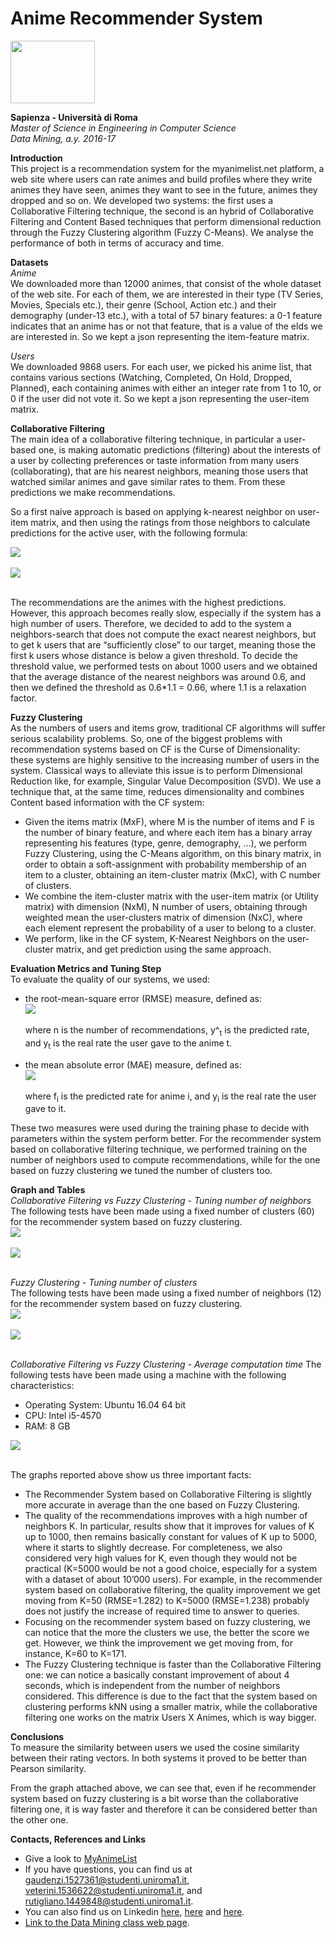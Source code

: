 # Anime Recommender System
<img src="https://github.com/r3kall/AnimeRecommenderSystem/blob/master/readme_images/sapienza_logo.png" width="135" height="100" align="middle"/>

**Sapienza - Università di Roma** <br/>
*Master of Science in Engineering in Computer Science* <br/>
*Data Mining, a.y. 2016-17* <br/>

**Introduction** <br/>
This project is a recommendation system for the myanimelist.net platform,
a web site where users can rate animes and build profiles where they write 
animes they have seen, animes they want to see in the future, 
animes they dropped and so on. 
We developed two systems:
the first uses a Collaborative Filtering technique, the second is an hybrid 
of Collaborative Filtering and Content Based techniques that perform dimensional
 reduction through the Fuzzy Clustering algorithm (Fuzzy C-Means).
 We analyse the performance of both in terms of accuracy and time.

**Datasets** <br/>
*Anime* <br/>
We downloaded more than 12000 animes, that consist of the whole dataset 
of the web site.
For each of them, we are interested in their type 
(TV Series, Movies, Specials etc.), their genre (School, Action etc.) 
and their demography (under-13 etc.), with a total of 57 binary features: 
a 0-1 feature indicates that an anime has or not that feature, 
that is a value of the elds we are interested in.
So we kept a json representing the item-feature matrix.

*Users* <br/>
We downloaded 9868 users. For each user, we picked his anime list, 
that contains various sections (Watching, Completed, On Hold, Dropped, Planned),
 each containing animes with either an integer rate from 1 to 10, 
 or 0 if the user did not vote it.
So we kept a json representing the user-item matrix.

**Collaborative Filtering** <br/>
The main idea of a collaborative filtering technique, 
in particular a user-based one, is  making automatic predictions (filtering)
about the interests of a user by collecting preferences or taste information
 from many users (collaborating), that are his nearest neighbors,
  meaning those users that watched similar animes and gave similar rates
   to them. From these predictions we make recommendations. <br/>
   
So a first naive approach is based on applying k-nearest neighbor 
on user-item matrix, and then using the ratings from those neighbors 
to calculate predictions for the active user, with the following formula: <br/> 

<img src="https://wikimedia.org/api/rest_v1/media/math/render/svg/d2a94dc0a962bd32eda90d13806cc446f6dcc46c" align="middle"/> <br/><br/>
<img src="https://wikimedia.org/api/rest_v1/media/math/render/svg/ca896baefcaade46d3d20adb0ac63287ff9353e7"  align="middle"/> <br/><br/>

The recommendations are the animes with the highest predictions. <br/>
However, this approach becomes really slow, especially if the system 
has a high number of users. Therefore, we decided to add to the system 
a neighbors-search that does not compute the exact nearest neighbors, 
but to get k users that are “sufficiently close” to our target, 
meaning those the first k users whose distance is below a given 
threshold. To decide the threshold value, we performed tests on about 
1000 users and we obtained that the average distance of the nearest 
neighbors was around 0.6, and then we defined the threshold as 
0.6*1.1 = 0.66, where 1.1 is a relaxation factor.

**Fuzzy Clustering** <br/>
As the numbers of users and items grow, traditional CF algorithms 
will suffer serious scalability problems. So, one of the biggest 
problems with recommendation systems based on CF is the Curse of
 Dimensionality: these systems are highly sensitive to the increasing
  number of users in the system. Classical ways to alleviate this issue
   is to perform Dimensional Reduction like, for example, 
   Singular Value Decomposition (SVD).
We use a technique that, at the same time, reduces dimensionality 
and combines Content based information with the CF system: <br/>

* Given the items matrix (MxF), where M is the number of items and 
F is the number of binary feature, and where each item has a binary 
array representing his features (type, genre, demography, ...),
 we perform Fuzzy Clustering, using the C-Means algorithm,
  on this binary matrix, in order to obtain a soft-assignment
   with probability membership of an item to a cluster,
    obtaining an item-cluster matrix (MxC), with C number of clusters.
* We combine the item-cluster matrix with the user-item matrix 
(or Utility matrix) with dimension (NxM), N number of users, 
obtaining through weighted mean the user-clusters matrix of dimension 
(NxC), where each element represent the probability of a user to belong 
to a cluster.
* We perform, like in the CF system, K-Nearest Neighbors on the 
user-cluster matrix, and get prediction using the same approach.

**Evaluation Metrics and Tuning Step** <br/>
To evaluate the quality of our systems, we used:
* the root-mean-square error (RMSE) measure, defined as: <br/>
<img src="http://statweb.stanford.edu/~susan/courses/s60/split/img29.png" align="middle"/> <br/><br/>
where n is the number of recommendations, y^<sub>t</sub> is the predicted rate, and y<sub>t</sub> is the real rate the user gave to the anime t.

* the mean absolute error (MAE) measure, defined as: <br/>
<img src="https://wikimedia.org/api/rest_v1/media/math/render/svg/a26cd07ce591210dc494cec532c4dacfdf9153b9" align="middle"/> <br/><br/>
where f<sub>i</sub> is the predicted rate for anime i, and y<sub>i</sub> is the real rate the user gave to it.

These two measures were used during the training phase to decide 
with parameters within the system perform better. 
For the recommender system based on collaborative filtering technique, 
we performed training on the number of neighbors used to compute
 recommendations, while for the one based on fuzzy clustering 
 we tuned the number of clusters too.
 
**Graph and Tables** <br/>
*Collaborative Filtering vs Fuzzy Clustering - Tuning number of neighbors*<br/>
The following tests have been made using a fixed number of clusters (60)
for the recommender system based on fuzzy clustering.<br/>
<img src="https://github.com/r3kall/AnimeRecommenderSystem/blob/master/readme_images/cf_fc_MAE.png" align="middle"/> <br/><br/>
<img src="https://github.com/r3kall/AnimeRecommenderSystem/blob/master/readme_images/cf_fc_RMSE.png" align="middle"/> <br/><br/>

*Fuzzy Clustering - Tuning number of clusters*<br/>
The following tests have been made using a fixed number of neighbors (12)
for the recommender system based on fuzzy clustering.<br/>
<img src="https://github.com/r3kall/AnimeRecommenderSystem/blob/master/readme_images/Clusters_tuning_MAE.png" align="middle"/> <br/><br/>
<img src="https://github.com/r3kall/AnimeRecommenderSystem/blob/master/readme_images/Clusters_tuning_RMSE.png" align="middle"/> <br/><br/>

*Collaborative Filtering vs Fuzzy Clustering - Average computation time*
The following tests have been made using a machine with the following characteristics:
* Operating System: Ubuntu 16.04 64 bit
* CPU: Intel i5-4570
* RAM: 8 GB

<img src="https://github.com/r3kall/AnimeRecommenderSystem/blob/master/readme_images/time_comparison.png" align="middle"/> <br/><br/>



The graphs reported above show us three important facts:
* The Recommender System based on Collaborative Filtering is slightly more accurate
 in average than the one based on Fuzzy Clustering. 
* The quality of the recommendations improves with a high number of neighbors K. 
In particular, results show that it improves for values of K up to 1000, 
then remains basically constant for values of K up to 5000, 
where it starts to slightly decrease. For completeness, 
we also considered very high values for K, even though they would not be practical
 (K=5000 would be not a good choice, especially for a system with a dataset 
 of about 10’000 users). 
 For example, in the recommender system based on collaborative filtering, 
 the quality improvement we get moving from K=50 (RMSE=1.282) 
 to K=5000 (RMSE=1.238) probably does not justify the increase 
 of required time to answer to queries.
* Focusing on the recommender system based on fuzzy clustering, 
we can notice that the more the clusters we use, the better the score we get. 
However, we think the improvement we get moving from, for instance, 
K=60 to K=171.
* The Fuzzy Clustering technique is faster than the Collaborative Filtering one: 
we can notice a basically constant improvement of about 4 seconds, 
which is independent from the number of neighbors considered. 
This difference is due to the fact that the system based on clustering performs kNN 
using a smaller matrix, while the collaborative filtering one works on the matrix Users X Animes, 
which is way bigger.


**Conclusions** <br/>
To measure the similarity between users we used the cosine similarity between their rating vectors. In both systems it proved to be better than Pearson similarity.

From the graph attached above, we can see that, even if he recommender 
system based on fuzzy clustering is a bit worse than the collaborative 
filtering one, it is way faster and therefore it can be considered 
better than the other one.


**Contacts, References and Links**
* Give a look to [MyAnimeList](https://myanimelist.net/)
* If you have questions, you can find us at gaudenzi.1527361@studenti.uniroma1.it, 
veterini.1536622@studenti.uniroma1.it, and rutigliano.1449848@studenti.uniroma1.it. 
* You can also find us on Linkedin 
[here](https://www.linkedin.com/in/sara-veterini-667684116/), 
[here](https://www.linkedin.com/in/lorenzo-rutigliano-00a007135/) 
and [here](https://www.linkedin.com/in/roberto-gaudenzi-4b0422116).
* [Link to the Data Mining class web page](http://aris.me/index.php/data-mining-2016).<br/>
